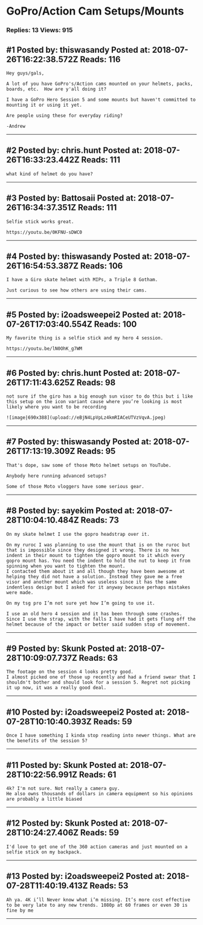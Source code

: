 # GoPro/Action Cam Setups/Mounts

### Replies: 13 Views: 915

## \#1 Posted by: thiswasandy Posted at: 2018-07-26T16:22:38.572Z Reads: 116

```
Hey guys/gals,

A lot of you have GoPro's/Action cams mounted on your helmets, packs, boards, etc.  How are y'all doing it?

I have a GoPro Hero Session 5 and some mounts but haven't committed to mounting it or using it yet.

Are people using these for everyday riding?

-Andrew
```

---
## \#2 Posted by: chris.hunt Posted at: 2018-07-26T16:33:23.442Z Reads: 111

```
what kind of helmet do you have?
```

---
## \#3 Posted by: Battosaii Posted at: 2018-07-26T16:34:37.351Z Reads: 111

```
Selfie stick works great.

https://youtu.be/0KFNU-sDWC0
```

---
## \#4 Posted by: thiswasandy Posted at: 2018-07-26T16:54:53.387Z Reads: 106

```
I have a Giro skate helmet with MIPs, a Triple 8 Gotham.

Just curious to see how others are using their cams.
```

---
## \#5 Posted by: i2oadsweepei2 Posted at: 2018-07-26T17:03:40.554Z Reads: 100

```
My favorite thing is a selfie stick and my hero 4 session.

https://youtu.be/lN0OhK_g7WM
```

---
## \#6 Posted by: chris.hunt Posted at: 2018-07-26T17:11:43.625Z Reads: 98

```
not sure if the giro has a big enough sun visor to do this but i like this setup on the icon variant cause where you’re looking is most likely where you want to be recording

![image|690x388](upload://eBjN4LpVpLz4kmRIACeUTVzVqvA.jpeg)
```

---
## \#7 Posted by: thiswasandy Posted at: 2018-07-26T17:13:19.309Z Reads: 95

```
That's dope, saw some of those Moto helmet setups on YouTube.  

Anybody here running advanced setups?

Some of those Moto vloggers have some serious gear.
```

---
## \#8 Posted by: sayekim Posted at: 2018-07-28T10:04:10.484Z Reads: 73

```
On my skate helmet I use the gopro headstrap over it. 

On my ruroc I was planning to use the mount that is on the ruroc but that is impossible since they designed it wrong. There is no hex indent in their mount to tighten the gopro mount to it which every gopro mount has. You need the indent to hold the nut to keep it from spinning when you want to tighten the mount. 
I contacted them about it and all though they have been awesome at helping they did not have a solution. Instead they gave me a free visor and another mount which was useless since it has the same indentless design but I asked for it anyway because perhaps mistakes were made. 

On my tsg pro I’m not sure yet how I’m going to use it. 

I use an old hero 4 session and it has been through some crashes. Since I use the strap, with the falls I have had it gets flung off the helmet because of the impact or better said sudden stop of movement.
```

---
## \#9 Posted by: Skunk Posted at: 2018-07-28T10:09:07.737Z Reads: 63

```
The footage on the session 4 looks pretty good.
I almost picked one of those up recently and had a friend swear that I shouldn't bother and should look for a session 5. Regret not picking it up now, it was a really good deal.
```

---
## \#10 Posted by: i2oadsweepei2 Posted at: 2018-07-28T10:10:40.393Z Reads: 59

```
Once I have something I kinda stop reading into newer things. What are the benefits of the session 5?
```

---
## \#11 Posted by: Skunk Posted at: 2018-07-28T10:22:56.991Z Reads: 61

```
4k? I'm not sure. Not really a camera guy. 
He also owns thousands of dollars in camera equipment so his opinions are probably a little biased
```

---
## \#12 Posted by: Skunk Posted at: 2018-07-28T10:24:27.406Z Reads: 59

```
I'd love to get one of the 360 action cameras and just mounted on a selfie stick on my backpack.
```

---
## \#13 Posted by: i2oadsweepei2 Posted at: 2018-07-28T11:40:19.413Z Reads: 53

```
Ah ya. 4K i’ll Never know what i’m missing. It’s more cost effective to be very late to any new trends. 1080p at 60 frames or even 30 is fine by me
```

---
